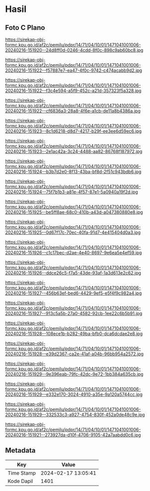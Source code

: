 # Hasil

## Foto C Plano

https://sirekap-obj-formc.kpu.go.id/af2c/pemilu/pdpr/14/71/04/10/01/1471041001006-20240216-151920--24d8ff0d-0246-4cdd-8f0c-898c9ab60bc8.jpg

https://sirekap-obj-formc.kpu.go.id/af2c/pemilu/pdpr/14/71/04/10/01/1471041001006-20240216-151922--f57887e7-ea47-4f0c-9742-c474acabb9d2.jpg

https://sirekap-obj-formc.kpu.go.id/af2c/pemilu/pdpr/14/71/04/10/01/1471041001006-20240216-151922--f3c4e594-a5f9-452c-a21d-357323f5a328.jpg

https://sirekap-obj-formc.kpu.go.id/af2c/pemilu/pdpr/14/71/04/10/01/1471041001006-20240216-151922--cf6836a3-28a8-4f6e-a1cb-de11a8b4386a.jpg

https://sirekap-obj-formc.kpu.go.id/af2c/pemilu/pdpr/14/71/04/10/01/1471041001006-20240216-151923--8c1d6218-d8d7-4217-b29f-ee3ee6d59ec6.jpg

https://sirekap-obj-formc.kpu.go.id/af2c/pemilu/pdpr/14/71/04/10/01/1471041001006-20240216-151923--2e1ac42a-3c24-4488-aa82-86768f187972.jpg

https://sirekap-obj-formc.kpu.go.id/af2c/pemilu/pdpr/14/71/04/10/01/1471041001006-20240216-151924--b3b7d2e0-8f13-43ba-bf8d-2f51c943bdb6.jpg

https://sirekap-obj-formc.kpu.go.id/af2c/pemilu/pdpr/14/71/04/10/01/1471041001006-20240216-151924--75f7b1b3-a81e-4f57-87e1-5a0940a19f2d.jpg

https://sirekap-obj-formc.kpu.go.id/af2c/pemilu/pdpr/14/71/04/10/01/1471041001006-20240216-151925--be5ff8ae-68c0-410b-a43d-a047380880e8.jpg

https://sirekap-obj-formc.kpu.go.id/af2c/pemilu/pdpr/14/71/04/10/01/1471041001006-20240216-151925--0d67f17c-70ec-40fa-91d7-4e415404d0a3.jpg

https://sirekap-obj-formc.kpu.go.id/af2c/pemilu/pdpr/14/71/04/10/01/1471041001006-20240216-151926--c1c17bec-d2ae-4e40-8697-9e6ea5e4ef59.jpg

https://sirekap-obj-formc.kpu.go.id/af2c/pemilu/pdpr/14/71/04/10/01/1471041001006-20240216-151926--ddce26c5-f7a5-43de-93af-1a3d613e2c62.jpg

https://sirekap-obj-formc.kpu.go.id/af2c/pemilu/pdpr/14/71/04/10/01/1471041001006-20240216-151927--456b63ef-bed6-4429-9ef5-e5f4f9c982a4.jpg

https://sirekap-obj-formc.kpu.go.id/af2c/pemilu/pdpr/14/71/04/10/01/1471041001006-20240216-151927--913c5a5b-27a0-4582-92cb-1ee22c6b5b91.jpg

https://sirekap-obj-formc.kpu.go.id/af2c/pemilu/pdpr/14/71/04/10/01/1471041001006-20240216-151928--108ece1b-b282-49ba-bfb0-dca6dcdae2e8.jpg

https://sirekap-obj-formc.kpu.go.id/af2c/pemilu/pdpr/14/71/04/10/01/1471041001006-20240216-151928--e39d2367-ca2e-41af-a04b-96bb954a2572.jpg

https://sirekap-obj-formc.kpu.go.id/af2c/pemilu/pdpr/14/71/04/10/01/1471041001006-20240216-151929--9e396eab-79fc-42dc-9e72-1bb384a635cb.jpg

https://sirekap-obj-formc.kpu.go.id/af2c/pemilu/pdpr/14/71/04/10/01/1471041001006-20240216-151929--e332e170-3024-4910-a35e-9a120a5744cc.jpg

https://sirekap-obj-formc.kpu.go.id/af2c/pemilu/pdpr/14/71/04/10/01/1471041001006-20240216-151929--332533c3-a927-4754-830f-452a0de48c9e.jpg

https://sirekap-obj-formc.kpu.go.id/af2c/pemilu/pdpr/14/71/04/10/01/1471041001006-20240216-151921--273927da-d10f-4706-9105-42a7aabdd0c6.jpg


## Metadata

| Key        | Value               |
| ---------- | ------------------- |
| Time Stamp | 2024-02-17 13:05:41 |
| Kode Dapil | 1401                |




